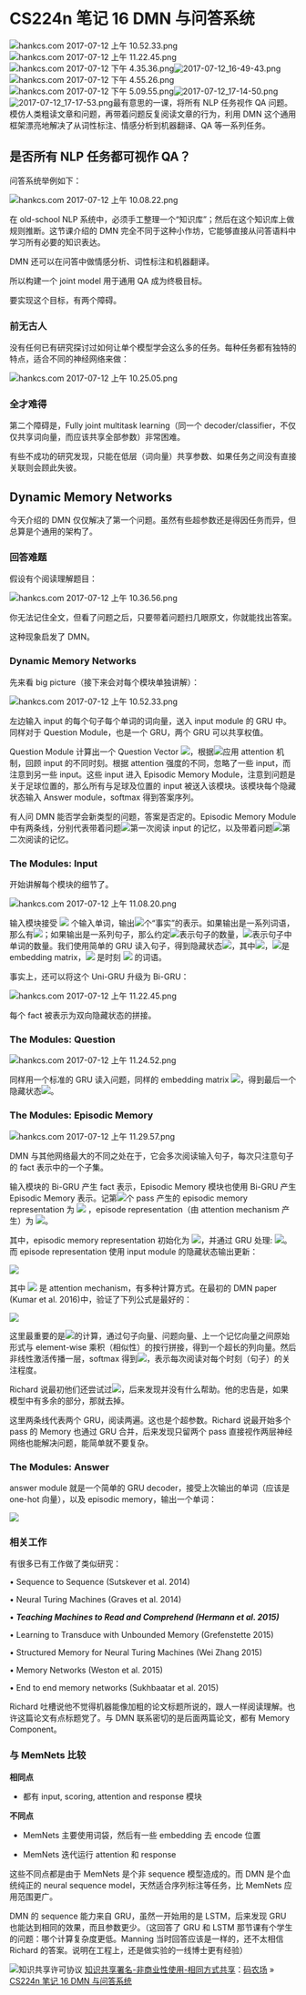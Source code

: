 # CS224n 笔记 16 DMN 与问答系统

![hankcs.com 2017-07-12 上午 10.52.33.png](img/605bb32139c8fd344193f65a7fe1a6d6.jpg "hankcs.com 2017-07-12 上午 10.52.33.png")![hankcs.com 2017-07-12 上午 11.22.45.png](img/725c1874003f80ff9b4c61a3895cdada.jpg "hankcs.com 2017-07-12 上午 11.22.45.png")![hankcs.com 2017-07-12 下午 4.35.36.png](img/ac4862d00c215121db909fa0bcc57e7e.jpg "hankcs.com 2017-07-12 下午 4.35.36.png")![2017-07-12_16-49-43.png](img/52f40edcb36510d5a46915c86e6ebd87.jpg "2017-07-12_16-49-43.png")![hankcs.com 2017-07-12 下午 4.55.26.png](img/8c485d731764b26d61d9c365af224c83.jpg "hankcs.com 2017-07-12 下午 4.55.26.png")![hankcs.com 2017-07-12 下午 5.09.55.png](img/f7edf4323345f4e7f66bce142ef6d812.jpg "hankcs.com 2017-07-12 下午 5.09.55.png")![2017-07-12_17-14-50.png](img/74bfc6aba59c7e3136fddfcdc7783604.jpg "2017-07-12_17-14-50.png")![2017-07-12_17-17-53.png](img/6f2bd2b4df161ba5137757534a400e83.jpg "2017-07-12_17-17-53.png")最有意思的一课，将所有 NLP 任务视作 QA 问题。模仿人类粗读文章和问题，再带着问题反复阅读文章的行为，利用 DMN 这个通用框架漂亮地解决了从词性标注、情感分析到机器翻译、QA 等一系列任务。

## 是否所有 NLP 任务都可视作 QA？

问答系统举例如下：

![hankcs.com 2017-07-12 上午 10.08.22.png](img/b9f4ea4a8f3f0f9e057e159f9e02cb6b.jpg "hankcs.com 2017-07-12 上午 10.08.22.png")

在 old-school NLP 系统中，必须手工整理一个“知识库”；然后在这个知识库上做规则推断。这节课介绍的 DMN 完全不同于这种小作坊，它能够直接从问答语料中学习所有必要的知识表达。

DMN 还可以在问答中做情感分析、词性标注和机器翻译。

所以构建一个 joint model 用于通用 QA 成为终极目标。

要实现这个目标，有两个障碍。

### 前无古人

没有任何已有研究探讨过如何让单个模型学会这么多的任务。每种任务都有独特的特点，适合不同的神经网络来做：

![hankcs.com 2017-07-12 上午 10.25.05.png](img/7ed66464931f2be846297ca864e2518c.jpg "hankcs.com 2017-07-12 上午 10.25.05.png")

### 全才难得

第二个障碍是，Fully joint multitask learning（同一个 decoder/classifier，不仅仅共享词向量，而应该共享全部参数）非常困难。

有些不成功的研究发现，只能在低层（词向量）共享参数、如果任务之间没有直接关联则会顾此失彼。

## Dynamic Memory Networks

今天介绍的 DMN 仅仅解决了第一个问题。虽然有些超参数还是得因任务而异，但总算是个通用的架构了。

### 回答难题

假设有个阅读理解题目：

![hankcs.com 2017-07-12 上午 10.36.56.png](img/40b2b5aafb33377e1614bdff079529bf.jpg "hankcs.com 2017-07-12 上午 10.36.56.png")

你无法记住全文，但看了问题之后，只要带着问题扫几眼原文，你就能找出答案。

这种现象启发了 DMN。

### Dynamic Memory Networks

先来看 big picture（接下来会对每个模块单独讲解）：

![hankcs.com 2017-07-12 上午 10.52.33.png](img/605bb32139c8fd344193f65a7fe1a6d6.jpg "hankcs.com 2017-07-12 上午 10.52.33.png")

左边输入 input 的每个句子每个单词的词向量，送入 input module 的 GRU 中。同样对于 Question Module，也是一个 GRU，两个 GRU 可以共享权值。

Question Module 计算出一个 Question Vector ![](img/807ceeb0b2cebef0db0b731ff4d59f51.jpg)，根据![](img/807ceeb0b2cebef0db0b731ff4d59f51.jpg)应用 attention 机制，回顾 input 的不同时刻。根据 attention 强度的不同，忽略了一些 input，而注意到另一些 input。这些 input 进入 Episodic Memory Module，注意到问题是关于足球位置的，那么所有与足球及位置的 input 被送入该模块。该模块每个隐藏状态输入 Answer module，softmax 得到答案序列。

有人问 DMN 能否学会新类型的问题，答案是否定的。Episodic Memory Module 中有两条线，分别代表带着问题![](img/807ceeb0b2cebef0db0b731ff4d59f51.jpg)第一次阅读 input 的记忆，以及带着问题![](img/807ceeb0b2cebef0db0b731ff4d59f51.jpg)第二次阅读的记忆。

### The Modules: Input

开始讲解每个模块的细节了。

![hankcs.com 2017-07-12 上午 11.08.20.png](img/ab58033bbcd9df7f5acf670bfd7fcdcf.jpg "hankcs.com 2017-07-12 上午 11.08.20.png")

输入模块接受 ![](img/675246a342b38f2b8471175d93a009f9.jpg) 个输入单词，输出![](img/a4d0a4793a084dd947cda8eff1fc1d68.jpg)个“事实”的表示。如果输出是一系列词语，那么有![](img/2f148cb38c261a5ae187bd6457cdcb78.jpg)；如果输出是一系列句子，那么约定![](img/a4d0a4793a084dd947cda8eff1fc1d68.jpg)表示句子的数量，![](img/675246a342b38f2b8471175d93a009f9.jpg)表示句子中单词的数量。我们使用简单的 GRU 读入句子，得到隐藏状态![](img/8b06d113052e465a7d9f50c7937dd64e.jpg)，其中![](img/86f0ffcccb626553ab37516439c7d927.jpg)，![](img/db4a9fef02111450bf98261889de550c.jpg)是 embedding matrix，![](img/46064cf8b27e1ac7d12ad6607a747a10.jpg) 是时刻 ![](img/654b00d1036ba7f7d93e02f57fc00a75.jpg) 的词语。

事实上，还可以将这个 Uni-GRU 升级为 Bi-GRU：

![hankcs.com 2017-07-12 上午 11.22.45.png](img/725c1874003f80ff9b4c61a3895cdada.jpg "hankcs.com 2017-07-12 上午 11.22.45.png")

每个 fact 被表示为双向隐藏状态的拼接。

### The Modules: Question

![hankcs.com 2017-07-12 上午 11.24.52.png](img/6fed8a0bba0edc3118968d4a5728bf30.jpg "hankcs.com 2017-07-12 上午 11.24.52.png")

同样用一个标准的 GRU 读入问题，同样的 embedding matrix ![](img/db4a9fef02111450bf98261889de550c.jpg)，得到最后一个隐藏状态![](img/aa0c0ae66c62e5e332f842b16866bdde.jpg)。

### The Modules: Episodic Memory

![hankcs.com 2017-07-12 上午 11.29.57.png](img/2c49d736a49929b547872759f9dee645.jpg "hankcs.com 2017-07-12 上午 11.29.57.png")

DMN 与其他网络最大的不同之处在于，它会多次阅读输入句子，每次只注意句子的 fact 表示中的一个子集。

输入模块的 Bi-GRU 产生 fact 表示，Episodic Memory 模块也使用 Bi-GRU 产生 Episodic Memory 表示。记第![](img/31df9c730e19ca29b59dce64b99d98c1.jpg)个 pass 产生的 episodic memory representation 为 ![](img/99062ee76f71ae9638c929dfdc6f1dda.jpg) ，episode representation（由 attention mechanism 产生）为 ![](img/4b677587ad9c3dfca06381e3283b1c79.jpg)。

其中，episodic memory representation 初始化为 ![](img/fdf1178eb2c0749adb89aea7a5d2da79.jpg)，并通过 GRU 处理: ![](img/77d671f61bb0eacb5b4c7f9b2cf0fe67.jpg)。而 episode representation 使用 input module 的隐藏状态输出更新：

![](img/8b05e3d35863c86ae323186f77f5d978.jpg)

其中 ![](img/3ffa1e2936f7bf2ddb00e4aed40dd008.jpg) 是 attention mechanism，有多种计算方式。在最初的 DMN paper (Kumar et al. 2016)中，验证了下列公式是最好的：

![](img/1c4df8a320e00bee818e81aa7a4788a5.jpg)

这里最重要的是![](img/d132b400654f0a1c0bf2cf921b391c8a.jpg)的计算，通过句子向量、问题向量、上一个记忆向量之间原始形式与 element-wise 乘积（相似性）的按行拼接，得到一个超长的列向量。然后非线性激活传播一层，softmax 得到![](img/3ffa1e2936f7bf2ddb00e4aed40dd008.jpg)，表示每次阅读对每个时刻（句子）的关注程度。

Richard 说最初他们还尝试过![](img/34d4390f5d7f193cb12ec19fe084306d.jpg)，后来发现并没有什么帮助。他的忠告是，如果模型中有多余的部分，那就去掉。

这里两条线代表两个 GRU，阅读两遍。这也是个超参数。Richard 说最开始多个 pass 的 Memory 也通过 GRU 合并，后来发现只留两个 pass 直接视作两层神经网络也能解决问题，能简单就不要复杂。

### The Modules: Answer

answer module 就是一个简单的 GRU decoder，接受上次输出的单词（应该是 one-hot 向量），以及 episodic memory，输出一个单词：

![](img/86287bed3ec9e94647d7908390ec8084.jpg)

### 相关工作

有很多已有工作做了类似研究：

• Sequence to Sequence (Sutskever et al. 2014)

• Neural Turing Machines (Graves et al. 2014)

• ***Teaching Machines to Read and Comprehend (Hermann et al. 2015)***

• Learning to Transduce with Unbounded Memory (Grefenstette 2015)

• Structured Memory for Neural Turing Machines (Wei Zhang 2015)

• Memory Networks (Weston et al. 2015)

• End to end memory networks (Sukhbaatar et al. 2015) 

Richard 吐槽说他不觉得机器能像加粗的论文标题所说的，跟人一样阅读理解。也许这篇论文有点标题党了。与 DMN 联系密切的是后面两篇论文，都有 Memory Component。

### 与 MemNets 比较

**相同点**

*   都有 input, scoring, attention and response 模块

**不同点**

*   MemNets 主要使用词袋，然后有一些 embedding 去 encode 位置

*   MemNets 迭代运行 attention 和 response

这些不同点都是由于 MemNets 是个非 sequence 模型造成的。而 DMN 是个血统纯正的 neural sequence model，天然适合序列标注等任务，比 MemNets 应用范围更广。

DMN 的 sequence 能力来自 GRU，虽然一开始用的是 LSTM，后来发现 GRU 也能达到相同的效果，而且参数更少。（这回答了 GRU 和 LSTM 那节课有个学生的问题：哪个计算复杂度更低。Manning 当时回答应该是一样的，还不太相信 Richard 的答案。说明在工程上，还是做实验的一线博士更有经验）

![知识共享许可协议](http://www.hankcs.com/license/) [知识共享署名-非商业性使用-相同方式共享](http://www.hankcs.com/license/)：[码农场](http://www.hankcs.com) » [CS224n 笔记 16 DMN 与问答系统](http://www.hankcs.com/nlp/cs224n-dmn-question-answering.html)